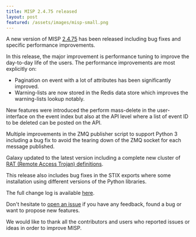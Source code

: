 ```yaml
---
title: MISP 2.4.75 released
layout: post
featured: /assets/images/misp-small.png
---
```


A new version of MISP [2.4.75](https://github.com/MISP/MISP/tree/v2.4.75) has been released including bug fixes and specific performance improvements.

In this release, the major improvement is performance tuning to improve the day-to-day life of the users. The performance improvements are most explicitly on:

- Pagination on event with a lot of attributes has been significantly improved.
- Warning-lists are now stored in the Redis data store which improves the warning-lists lookup notably.

New features were introduced the perform mass-delete in the user-interface on the event index but
also at the API level where a list of event ID to be deleted can be posted on the API.

Multiple improvements in the ZMQ publisher script to support Python 3 including a bug fix to avoid the tearing down of the ZMQ socket for each message published.

Galaxy updated to the latest version including a complete new cluster of [RAT (Remote Access Trojan) definitions](https://www.circl.lu/doc/misp-galaxy/index.html#_rat).

This release also includes bug fixes in the STIX exports where some installation using different versions of the Python libraries.

The full change log is available [here](https://www.misp.software/Changelog.txt).

Don't hesitate to [open an issue](https://github.com/MISP/MISP/issues) if you have any feedback, found a bug or want to propose new features.

We would like to thank all the contributors and users who reported issues or ideas in order to improve MISP. 
